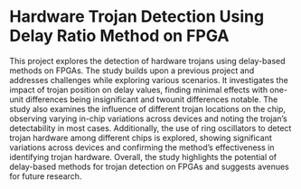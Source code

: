 # Hardware Trojan Detection Using Delay Ratio Method on FPGA
This project explores the detection of hardware trojans using delay-based methods
on FPGAs. The study builds upon a previous project and addresses challenges while
exploring various scenarios. It investigates the impact of trojan position on delay
values, finding minimal effects with one-unit differences being insignificant and twounit differences notable. The study also examines the influence of different trojan
locations on the chip, observing varying in-chip variations across devices and noting
the trojan’s detectability in most cases. Additionally, the use of ring oscillators to
detect trojan hardware among different chips is explored, showing significant variations
across devices and confirming the method’s effectiveness in identifying trojan hardware.
Overall, the study highlights the potential of delay-based methods for trojan detection
on FPGAs and suggests avenues for future research.
